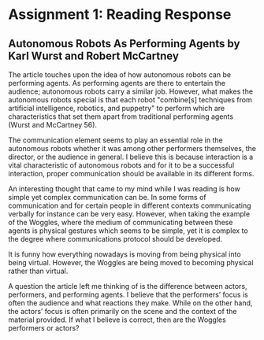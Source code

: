 # Assignment 1: Reading Response

## Autonomous Robots As Performing Agents by Karl Wurst and Robert McCartney

The article touches upon the idea of how autonomous robots can be performing agents. As performing agents are there to entertain the audience; autonomous robots carry a similar job. However, what makes the autonomous robots special is that each robot "combine[s] techniques from artificial intelligence, robotics, and puppetry" to perform which are characteristics that set them apart from traditional performing agents (Wurst and McCartney 56). 

The communication element seems to play an essential role in the autonomous robots whether it was among other performers themselves, the director, or the audience in general. I believe this is because interaction is a vital characteristic of autonomous robots and for it to be a successful interaction, proper communication should be available in its different forms.

An interesting thought that came to my mind while I was reading is how simple yet complex communication can be. In some forms of communication and for certain people in different contexts communicating verbally for instance can be very easy. However, when taking the example of the Woggles, where the medium of communicating between these agents is physical gestures which seems to be simple, yet it is complex to the degree where communications protocol should be developed.

It is funny how everything nowadays is moving from being physical into being virtual. However, the Woggles are being moved to becoming physical rather than virtual. 


A question the article left me thinking of is the difference between actors, performers, and performing agents. I believe that the performers’ focus is often the audience and what reactions they make. While on the other hand, the actors’ focus is often primarily on the scene and the context of the material provided. If what I believe is correct, then are the Woggles performers or actors?
